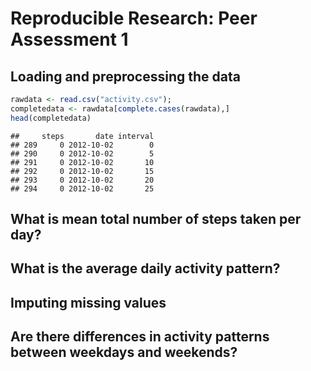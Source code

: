 # Reproducible Research: Peer Assessment 1


## Loading and preprocessing the data

```r
rawdata <- read.csv("activity.csv");
completedata <- rawdata[complete.cases(rawdata),]
head(completedata)
```

```
##     steps       date interval
## 289     0 2012-10-02        0
## 290     0 2012-10-02        5
## 291     0 2012-10-02       10
## 292     0 2012-10-02       15
## 293     0 2012-10-02       20
## 294     0 2012-10-02       25
```


## What is mean total number of steps taken per day?



## What is the average daily activity pattern?



## Imputing missing values



## Are there differences in activity patterns between weekdays and weekends?
